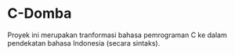 # C-Domba
Proyek ini merupakan tranformasi bahasa pemrograman C ke dalam pendekatan bahasa Indonesia (secara sintaks).
